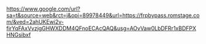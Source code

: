 
https://www.google.com/url?sa=t&source=web&rct=j&opi=89978449&url=https://frpbypass.romstage.com/&ved=2ahUKEwi2v-firYqFAxVvzjgGHWXDDM4QFnoECAcQAQ&usg=AOvVaw0LbDFRr1xBDFPXHNGsibxf
